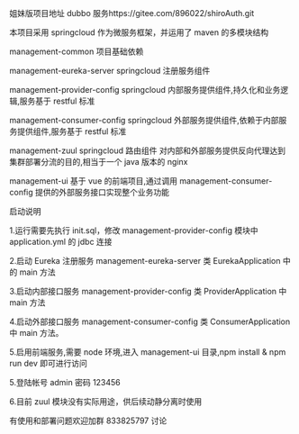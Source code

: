 姐妹版项目地址 dubbo 服务https://gitee.com/896022/shiroAuth.git

本项目采用 springcloud 作为微服务框架，并运用了 maven 的多模块结构

management-common 项目基础依赖

management-eureka-server springcloud 注册服务组件

management-provider-config springcloud 内部服务提供组件,持久化和业务逻辑,服务基于 restful 标准

management-consumer-config springcloud 外部服务提供组件,依赖于内部服务提供组件,服务基于 restful 标准

management-zuul springcloud 路由组件 对内部和外部服务提供反向代理达到集群部署分流的目的,相当于一个 java 版本的 nginx

management-ui 基于 vue 的前端项目,通过调用 management-consumer-config 提供的外部服务接口实现整个业务功能

启动说明

1.运行需要先执行 init.sql，修改 management-provider-config 模块中 application.yml 的 jdbc 连接

2.启动 Eureka 注册服务 management-eureka-server 类 EurekaApplication 中的 main 方法

3.启动内部接口服务 management-provider-config 类 ProviderApplication 中 main 方法

4.启动外部接口服务 management-consumer-config 类 ConsumerApplication 中 main 方法。

5.启用前端服务,需要 node 环境,进入 management-ui 目录,npm install & npm run dev 即可进行访问

5.登陆帐号 admin 密码 123456

6.目前 zuul 模块没有实际用途，供后续动静分离时使用

有使用和部署问题欢迎加群 833825797 讨论
